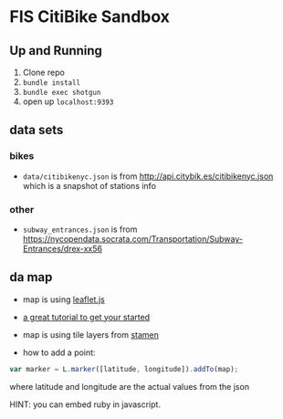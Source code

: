 # FIS CitiBike Sandbox

## Up and Running

1. Clone repo
2. `bundle install`
3. `bundle exec shotgun`
4. open up `localhost:9393`

## data sets

### bikes
* `data/citibikenyc.json` is from <http://api.citybik.es/citibikenyc.json> which is a snapshot of stations info

### other
* `subway_entrances.json` is from <https://nycopendata.socrata.com/Transportation/Subway-Entrances/drex-xx56>

## da map

* map is using [leaflet.js](http://leafletjs.com/) 
* [a great tutorial to get your started](http://leafletjs.com/examples/quick-start.html)
* map is using tile layers from [stamen](http://maps.stamen.com/#toner/12/37.7706/-122.3782)

* how to add a point:

```js
var marker = L.marker([latitude, longitude]).addTo(map);
```
where latitude and longitude are the actual values from the json

HINT: you can embed ruby in javascript.